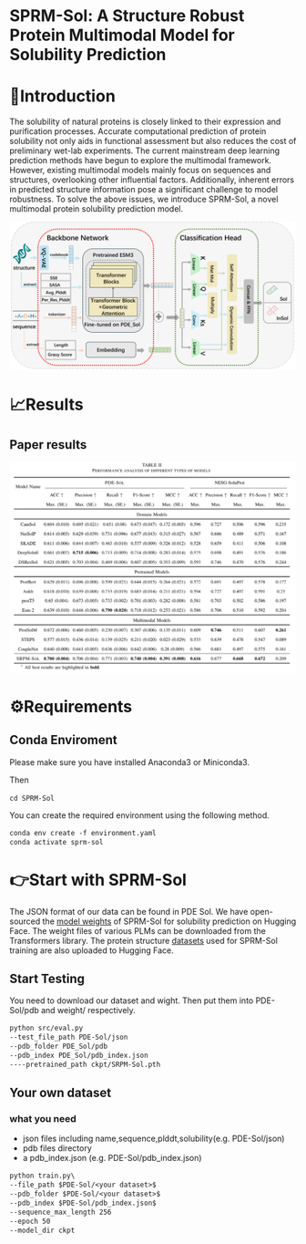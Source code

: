 # SPRM-Sol: A Structure Robust Protein Multimodal Model for Solubility Prediction

# 🚀Introduction

The solubility of natural proteins is closely linked to their expression and purification processes. Accurate computational prediction of protein solubility not only aids in functional assessment but also reduces the cost of preliminary wet-lab experiments. The current mainstream deep learning prediction methods have begun to explore the multimodal framework. However, existing multimodal models mainly focus on sequences and structures, overlooking other influential factors. Additionally, inherent errors in predicted structure information pose a significant challenge to model robustness. To solve the above issues, we introduce SPRM-Sol, a novel multimodal protein solubility prediction model.

![](img/model.png)

# 📈Results

## Paper results

![](img/PaperResults.png)

# ⚙️Requirements

## Conda Enviroment

Please make sure you have installed Anaconda3 or Miniconda3.

Then

```cd SPRM-Sol```

You can create the required environment using the following method.

```
conda env create -f environment.yaml
conda activate sprm-sol
```

# 👉Start with SPRM-Sol

The JSON format of our data can be found in PDE Sol. We have open-sourced the [model weights](https://huggingface.co/winnw/SPRM-Sol) of SPRM-Sol for solubility prediction on Hugging Face. The weight files of various PLMs can be downloaded from the Transformers library. The protein structure [datasets](https://huggingface.co/datasets/winnw/PDE-Sol/tree/main) used for SPRM-Sol training are also uploaded to Hugging Face.

## Start Testing 
You need to download our dataset and wight. Then put them into PDE-Sol/pdb and weight/ respectively.

```
python src/eval.py 
--test_file_path PDE-Sol/json
--pdb_folder PDE_Sol/pdb 
--pdb_index PDE_Sol/pdb_index.json 
----pretrained_path ckpt/SRPM-Sol.pth 
```

## Your own dataset

### what you need

* json files including name,sequence,plddt,solubility(e.g. PDE-Sol/json)
* pdb files directory
* a pdb_index.json (e.g. PDE-Sol/pdb_index.json)

```
python train.py\
--file_path $PDE-Sol/<your dataset>$
--pdb_folder $PDE-Sol/<your dataset>$
--pdb_index $PDE-Sol/pdb_index.json$
--sequence_max_length 256
--epoch 50
--model_dir ckpt
```

